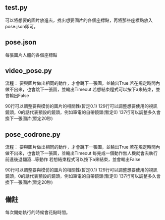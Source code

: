 ## test.py
可以將想要的圖片放進去，找出想要圖片的各個座標點，再將那些座標點放入pose.json即可。

## pose.json
每張圖片人體的各個座標點

## video_pose.py
流程：
要與圖片做出相同的動作，才會跳下一張圖，並輸出True
若在規定時間內做不出來，也會跳下一張圖，並輸出Timeout
若想結束程式可以按下a來結束，並會輸出False

90行可以調整要與模仿的圖片的相關性(暫定0.1)
129行可以調整想要使用的視訊鏡頭，0的話代表預設的鏡頭，例如筆電的自帶鏡頭(暫定0)
137行可以調整多久會換下一張圖片(暫定20秒)

## pose_codrone.py
流程：
要與圖片做出相同的動作，才會跳下一張圖，並輸出True
若在規定時間內做不出來，也會跳下一張圖，並輸出Timeout
每完成一個動作無人機就會去執行前進後退翻滾...等動作
若想結束程式可以按下a來結束，並會輸出False

90行可以調整要與模仿的圖片的相關性(暫定0.1)
129行可以調整想要使用的視訊鏡頭，0的話代表預設的鏡頭，例如筆電的自帶鏡頭(暫定0)
137行可以調整多久會換下一張圖片(暫定20秒)

## 備註
每次開始執行的時候會花點時間。
